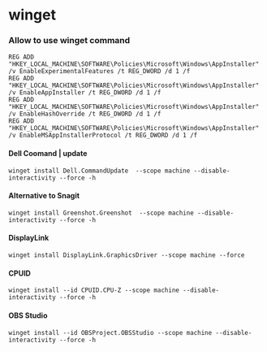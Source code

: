 # winget




### Allow to use winget command

````
REG ADD "HKEY_LOCAL_MACHINE\SOFTWARE\Policies\Microsoft\Windows\AppInstaller" /v EnableExperimentalFeatures /t REG_DWORD /d 1 /f
REG ADD "HKEY_LOCAL_MACHINE\SOFTWARE\Policies\Microsoft\Windows\AppInstaller" /v EnableAppInstaller /t REG_DWORD /d 1 /f
REG ADD "HKEY_LOCAL_MACHINE\SOFTWARE\Policies\Microsoft\Windows\AppInstaller" /v EnableHashOverride /t REG_DWORD /d 1 /f
REG ADD "HKEY_LOCAL_MACHINE\SOFTWARE\Policies\Microsoft\Windows\AppInstaller" /v EnableMSAppInstallerProtocol /t REG_DWORD /d 1 /f
````

#### Dell Coomand | update

````
winget install Dell.CommandUpdate  --scope machine --disable-interactivity --force -h
````



#### Alternative to Snagit

````
winget install Greenshot.Greenshot  --scope machine --disable-interactivity --force -h
````


#### DisplayLink

````
winget install DisplayLink.GraphicsDriver --scope machine --force
````

#### CPUID

````
winget install --id CPUID.CPU-Z --scope machine --disable-interactivity --force -h
````

#### OBS Studio

````
winget install --id OBSProject.OBSStudio --scope machine --disable-interactivity --force -h
````


